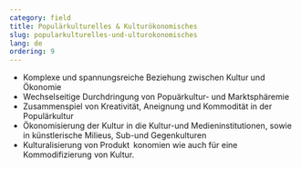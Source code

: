 ```yaml
---
category: field
title: Populärkulturelles & Kulturökonomisches
slug: popularkulturelles-und-ulturokonomisches
lang: de
ordering: 9
---
```


- Komplexe und spannungsreiche Beziehung zwischen Kultur und Ökonomie
- Wechselseitige Durchdringung von Popuärkultur- und Marktsphäremie
- Zusammenspiel von Kreativität, Aneignung und Kommodität in der Populärkultur
- Ökonomisierung der Kultur in die Kultur-und Medieninstitutionen, sowie in künstlerische Milieus, Sub-und Gegenkulturen
- Kulturalisierung von Produkt konomien wie auch für eine Kommodifizierung von Kultur.
